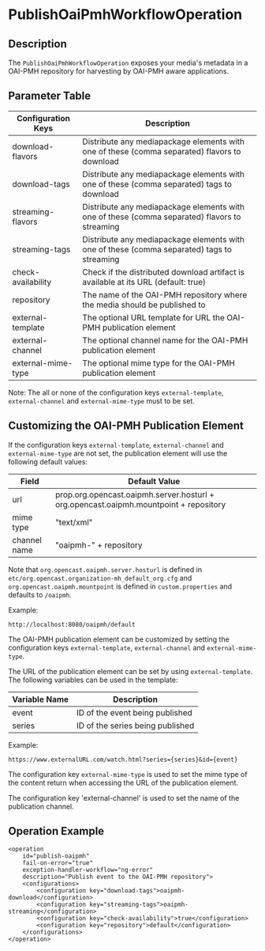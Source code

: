 # PublishOaiPmhWorkflowOperation


## Description

The `PublishOaiPmhWorkflowOperation` exposes your media's metadata in a OAI-PMH repository for harvesting by OAI-PMH aware applications.


## Parameter Table

|Configuration Keys |Description                                                                                   |
|-------------------|----------------------------------------------------------------------------------------------|
|download-flavors   |Distribute any mediapackage elements with one of these (comma separated) flavors to download  |
|download-tags      |Distribute any mediapackage elements with one of these (comma separated) tags to download     |
|streaming-flavors  |Distribute any mediapackage elements with one of these (comma separated) flavors to streaming |
|streaming-tags     |Distribute any mediapackage elements with one of these (comma separated) tags to streaming    |
|check-availability |Check if the distributed download artifact is available at its URL (default: true)            |
|repository         |The name of the OAI-PMH repository where the media should be published to                     |
|external-template  |The optional URL template for URL the OAI-PMH publication element                             |
|external-channel   |The optional channel name for the OAI-PMH publication element                                 |
|external-mime-type |The optional mime type for the OAI-PMH publication element                                    |

Note: The all or none of the configuration keys `external-template`, `external-channel` and `external-mime-type` must to be set.

## Customizing the OAI-PMH Publication Element

If the configuration keys `external-template`, `external-channel` and `external-mime-type` are not set, the publication
element will use the following default values:

|Field        |Default Value                                                                                        |
|-------------|-----------------------------------------------------------------------------------------------------|
|url          | prop.org.opencast.oaipmh.server.hosturl + org.opencast.oaipmh.mountpoint + repository |
|mime type    | "text/xml"                                                                                          |
|channel name | "oaipmh-" + repository                                                                              |

Note that `org.opencast.oaipmh.server.hosturl` is defined in
`etc/org.opencast.organization-mh_default_org.cfg` and `org.opencast.oaipmh.mountpoint` is defined in
`custom.properties` and defaults to `/oaipmh`.

Example:

    http://localhost:8080/oaipmh/default

The OAI-PMH publication element can be customized by setting the configuration keys `external-template`,
`external-channel` and `external-mime-type`.

The URL of the publication element can be set by using `external-template`. The following variables can be used in the
template:

|Variable Name |Description                      |
|--------------|---------------------------------|
|event         |ID of the event being published  |
|series        |ID of the series being published |

Example:

    https://www.externalURL.com/watch.html?series={series}&id={event}

The configuration key `external-mime-type` is used to set the mime type of the content return when accessing the
URL of the publication element.

The configuration key 'external-channel' is used to set the name of the publication channel.

## Operation Example

    <operation
        id="publish-oaipmh"
        fail-on-error="true"
        exception-handler-workflow="ng-error"
        description="Publish event to the OAI-PMH repository">
        <configurations>
            <configuration key="download-tags">oaipmh-download</configuration>
            <configuration key="streaming-tags">oaipmh-streaming</configuration>
            <configuration key="check-availability">true</configuration>
            <configuration key="repository">default</configuration>
        </configurations>
    </operation>
